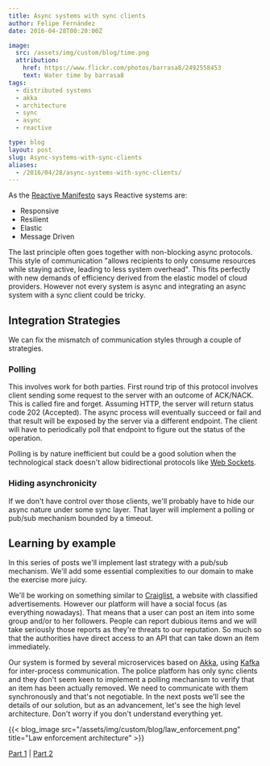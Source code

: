 ```yaml
---
title: Async systems with sync clients
author: Felipe Fernández
date: 2016-04-28T00:20:00Z

image:
  src: /assets/img/custom/blog/time.png
  attribution:
    href: https://www.flickr.com/photos/barrasa8/2492558453
    text: Water time by barrasa8
tags:
  - distributed systems
  - akka
  - architecture
  - sync
  - async
  - reactive

type: blog
layout: post
slug: Async-systems-with-sync-clients
aliases: 
  - /2016/04/28/async-systems-with-sync-clients/
---
```


As the [Reactive Manifesto](http://www.reactivemanifesto.org/) says Reactive systems are:

* Responsive
* Resilient
* Elastic
* Message Driven

The last principle often goes together with non-blocking async protocols. This style of communication "allows recipients to only consume resources while staying active, leading to less system overhead". This fits perfectly with new demands of efficiency derived from the elastic model of cloud providers. However not every system is async and integrating an async system with a sync client could be tricky.


## Integration Strategies

We can fix the mismatch of communication styles through a couple of strategies.

### Polling

This involves work for both parties. First round trip of this protocol involves client sending some request to the server with an outcome of ACK/NACK. This is called fire and forget. Assuming HTTP, the server will return status code 202 (Accepted). The async process will eventually succeed or fail and that result will be exposed by the server via a different endpoint. The client will have to periodically poll that endpoint to figure out the status of the operation.

Polling is by nature inefficient but could be a good solution when the technological stack doesn't allow bidirectional protocols like [Web Sockets](https://www.wikiwand.com/en/WebSocket).

### Hiding asynchronicity

If we don't have control over those clients, we'll probably have to hide our async nature under some sync layer. That layer will implement a polling or pub/sub mechanism bounded by a timeout.

## Learning by example

In this series of posts we'll implement last strategy with a pub/sub mechanism. We'll add some essential complexities to our domain to make the exercise more juicy.

We'll be working on something similar to [Craiglist](https://craigslist.org), a website with classified advertisements. However our platform will have a social focus (as everything nowadays). That means that a user can post an item into some group and/or to her followers. People can report dubious items and we will take seriously those reports as they're threats to our reputation. So much so that the authorities have direct access to an API that can take down an item immediately.

Our system is formed by several microservices based on [Akka](http://akka.io/), using [Kafka](http://kafka.apache.org/) for inter-process communication. The police platform has only sync clients and they don't seem keen to implement a polling mechanism to verify that an item has been actually removed. We need to communicate with them synchronously and that's not negotiable. In the next posts we'll see the details of our solution, but as an advancement, let's see the high level architecture. Don't worry if you don't understand everything yet.

{{< blog_image src="/assets/img/custom/blog/law_enforcement.png" title="Law enforcement architecture" >}}

[Part 1](/2016/04/28/async-systems-with-sync-clients/) | [Part 2](/2016/04/30/akka-basics/)
